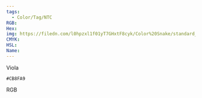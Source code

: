 ```yaml
---
tags:
  - Color/Tag/NTC
RGB:
Hex:
img: https://filedn.com/l0hpzxl1f01yT7GHxtF8cyk/Color%20Snake/standard_csv_to_svg/CB8FA9.svg
CMYK:
HSL:
Name:
---
```

Viola
```palette
#CB8FA9
```
RGB
